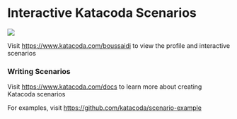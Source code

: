 # Interactive Katacoda Scenarios

[![](http://shields.katacoda.com/katacoda/boussaidi/count.svg)](https://www.katacoda.com/boussaidi "Get your profile on Katacoda.com")

Visit https://www.katacoda.com/boussaidi to view the profile and interactive scenarios

### Writing Scenarios
Visit https://www.katacoda.com/docs to learn more about creating Katacoda scenarios

For examples, visit https://github.com/katacoda/scenario-example
